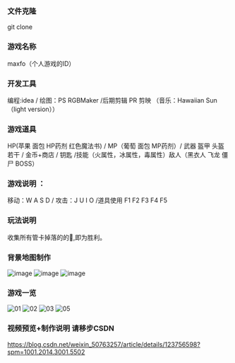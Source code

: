 ### 文件克隆
git clone 

### 游戏名称
maxfo（个人游戏的ID）

### 开发工具
编程:idea / 绘图：PS RGBMaker /后期剪辑 PR 剪映 （音乐：Hawaiian Sun（light version））

### 游戏道具
HP(苹果 面包 HP药剂 红色魔法书)  / MP（葡萄 面包 MP药剂）/ 武器 盔甲 头盔 若干 / 金币+商店 / 钥匙 /技能（火属性，冰属性，毒属性）敌人（黑衣人 飞龙 僵尸 BOSS）   

### 游戏说明 ：

移动：W A S D / 攻击：J  U I O  /道具使用  F1 F2 F3 F4 F5

### 玩法说明
收集所有管卡掉落的的🔑,即为胜利。
### 背景地图制作
![image](https://user-images.githubusercontent.com/102568711/172785698-f18b1b23-b438-4435-9b3f-53088c41d21a.png)
![image](https://user-images.githubusercontent.com/102568711/172785727-06bfeb94-c53c-497e-865c-6566b52c84fe.png)
![image](https://user-images.githubusercontent.com/102568711/172785756-292974b3-8106-4529-88ab-663f493db582.png)
### 游戏一览
![01](https://user-images.githubusercontent.com/102568711/172787358-bc219f27-af53-433f-84cb-b495fc6fbe5c.jpg)
![02](https://user-images.githubusercontent.com/102568711/172787279-47c8cea1-2e22-4e03-a0ea-e1584fbfa609.jpg)
![03](https://user-images.githubusercontent.com/102568711/172787290-ad6c7cc2-7feb-47e4-abb1-4fa5861b8674.jpg)
![05](https://user-images.githubusercontent.com/102568711/172787753-b4e99063-554b-4894-9f71-cae225b93803.jpg)
### 视频预览+制作说明 请移步CSDN
https://blog.csdn.net/weixin_50763257/article/details/123756598?spm=1001.2014.3001.5502
